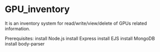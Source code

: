 # GPU_inventory
It is an inventory system for read/write/view/delete of GPUs related information.

Prerequisites:
install Node.js
install Express
install EJS
install MongoDB
install body-parser
